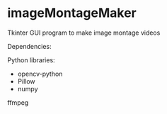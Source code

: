 # imageMontageMaker
Tkinter GUI program to make image montage videos

Dependencies:

Python libraries:
- opencv-python
- Pillow
- numpy
  
ffmpeg
